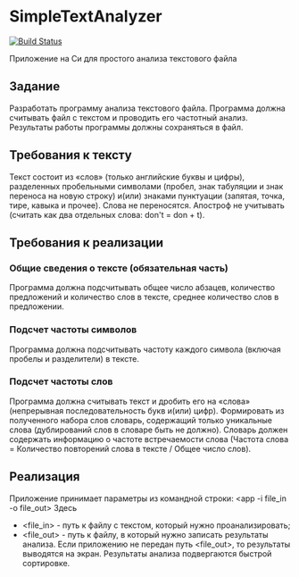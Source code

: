 # SimpleTextAnalyzer
[![Build Status](https://travis-ci.com/timerke/SimpleTextAnalyzer.svg?branch=main)](https://travis-ci.com/timerke/SimpleTextAnalyzer)

Приложение на Си для простого анализа текстового файла
## Задание 
Разработать программу анализа текстового файла. Программа должна считывать файл с текстом и проводить его частотный анализ. Результаты работы программы должны сохраняться в файл. 
## Требования к тексту 
Текст состоит из «слов» (только английские буквы и цифры), разделенных пробельными символами (пробел, знак табуляции и знак переноса на новую строку) и(или) знаками пунктуации (запятая, точка, тире, кавыка и прочее). Слова не переносятся. Апостроф не учитывать (считать как два отдельных слова: don't = don + t).
## Требования к реализации 
### Общие сведения о тексте (обязательная часть)
Программа должна подсчитывать общее число абзацев, количество предложений и количество слов в тексте, среднее количество слов в предложении.
### Подсчет частоты символов
Программа должна подсчитывать частоту каждого символа (включая пробелы и разделители) в тексте.
### Подсчет частоты слов
Программа должна считывать текст и дробить его на «слова» (непрерывная последовательность букв и(или) цифр). Формировать из полученного набора слов словарь, содержащий только уникальные слова (дублирований слов в словаре быть не должно). Словарь должен содержать информацию о частоте встречаемости слова (Частота слова = Количество повторений слова в тексте / Общее число слов).
## Реализация
Приложение принимает параметры из командной строки:
<app -i file_in -o file_out>
Здесь
* <file_in> - путь к файлу с текстом, который нужно проанализировать;
* <file_out> - путь к файлу, в который нужно записать результаты анализа.
Если приложению не передан путь <file_out>, то результаты выводятся на экран.
Результаты анализа подвергаются быстрой сортировке.
